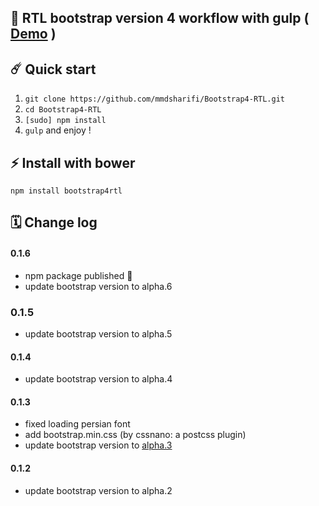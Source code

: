 
:star2:  RTL bootstrap version 4 workflow with gulp ( [Demo](http://bs4-rtl.surge.sh/) )
--

## ☄️ Quick start
1. `git clone https://github.com/mmdsharifi/Bootstrap4-RTL.git`
2. `cd Bootstrap4-RTL`
3. `[sudo] npm install`
4. `gulp` and enjoy !

## ⚡️ Install with bower
`npm install bootstrap4rtl`

## 🗓 Change log

#### 0.1.6
- npm package published 🚀
- update bootstrap version to alpha.6
### 0.1.5
- update bootstrap version to alpha.5

#### 0.1.4
- update bootstrap version to alpha.4
#### 0.1.3
- fixed loading persian font
- add bootstrap.min.css (by cssnano: a postcss plugin)
- update bootstrap version to [alpha.3](http://blog.getbootstrap.com/2016/07/27/bootstrap-4-alpha-3/)

#### 0.1.2
- update bootstrap version to alpha.2
